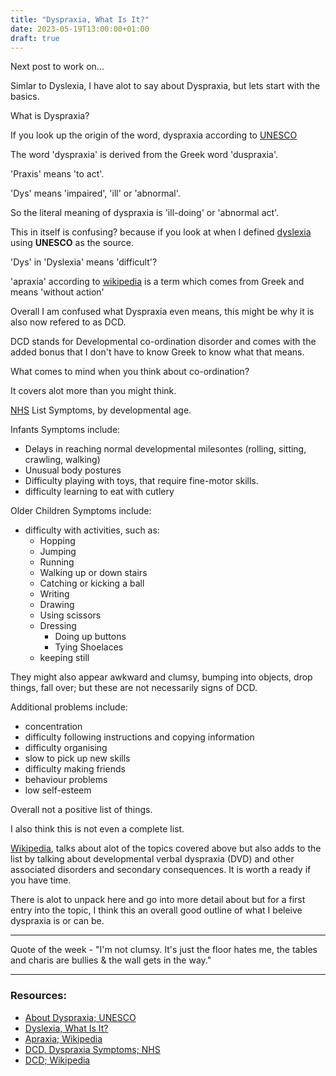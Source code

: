```yaml
---
title: "Dyspraxia, What Is It?"
date: 2023-05-19T13:00:00+01:00
draft: true
---
```


Next post to work on...

Simlar to Dyslexia, I have alot to say about Dyspraxia, but lets start with the basics.

What is Dyspraxia?

If you look up the origin of the word, dyspraxia according to [UNESCO](https://mgiep.unesco.org/article/about-dyspraxia)

The word 'dyspraxia' is derived from the Greek word 'duspraxia'. 

'Praxis' means 'to act'. 

'Dys' means 'impaired', 'ill' or 'abnormal'. 

So the literal meaning of dyspraxia is 'ill-doing' or 'abnormal act'.

This in itself is confusing? because if you look at when I defined [dyslexia](https://blog.jasonatkinson.co.uk/posts/dyslexia-what-is-it/) using **UNESCO** as the source. 

'Dys' in 'Dyslexia' means 'difficult'?

'apraxia' according to [wikipedia](https://en.wikipedia.org/wiki/Apraxia) is a term which comes from Greek and means 'without action'

Overall I am confused what Dyspraxia even means, this might be why it is also now refered to as DCD.

DCD stands for Developmental co-ordination disorder and comes with the added bonus that I don't have to know Greek to know what that means.

What comes to mind when you think about co-ordination?

It covers alot more than you might think.

[NHS](https://www.nhs.uk/conditions/developmental-coordination-disorder-dyspraxia/symptoms/) List Symptoms, by developmental age.

Infants Symptoms include:

- Delays in reaching normal developmental milesontes (rolling, sitting, crawling, walking)
- Unusual body postures
- Difficulty playing with toys, that require fine-motor skills.
- difficulty learning to eat with cutlery

Older Children Symptoms include:

- difficulty with activities, such as:
    - Hopping 
    - Jumping
    - Running
    - Walking up or down stairs
    - Catching or kicking a ball
    - Writing
    - Drawing
    - Using scissors
    - Dressing
        - Doing up buttons
        - Tying Shoelaces
    - keeping still

They might also appear awkward and clumsy, bumping into objects, drop things, fall over; but these are not necessarily signs of DCD.

Additional problems include:

- concentration
- difficulty following instructions and copying information
- difficulty organising
- slow to pick up new skills
- difficulty making friends
- behaviour problems
- low self-esteem

Overall not a positive list of things.

I also think this is not even a complete list.

[Wikipedia](https://en.wikipedia.org/wiki/Developmental_coordination_disorder), talks about alot of the topics covered above but also adds to the list by talking about developmental verbal dyspraxia (DVD) and other associated disorders and secondary consequences. It is worth a ready if you have time.

There is alot to unpack here and go into more detail about but for a first entry into the topic, I think this an overall good outline of what I beleive dyspraxia is or can be.

---

Quote of the week - "I'm not clumsy. It's just the floor hates me, the tables and charis are bullies & the wall gets in the way."

---

### Resources:

- [About Dyspraxia; UNESCO](https://mgiep.unesco.org/article/about-dyspraxia)
- [Dyslexia, What Is It?](https://blog.jasonatkinson.co.uk/posts/dyslexia-what-is-it/)
- [Apraxia; Wikipedia](https://en.wikipedia.org/wiki/Apraxia)
- [DCD, Dyspraxia Symptoms; NHS](https://www.nhs.uk/conditions/developmental-coordination-disorder-dyspraxia/symptoms/)
- [DCD; Wikipedia](https://en.wikipedia.org/wiki/Developmental_coordination_disorder)

<!-- 
- [DCD, Dyspraxia; NHS](https://www.nhs.uk/conditions/developmental-coordination-disorder-dyspraxia/)
- [DCD, Dyspraxia Symptoms; NHS](https://www.nhs.uk/conditions/developmental-coordination-disorder-dyspraxia/symptoms/)
- [DCD, Dyspraxia in Adults; NHS](https://www.nhs.uk/conditions/developmental-coordination-disorder-dyspraxia-in-adults/)
- [DCD, Dyspraxia Treatment; NHS](https://www.nhs.uk/conditions/developmental-coordination-disorder-dyspraxia/treatment/)
- [DCD, Dyspraxia Diagnosis; NHS](https://www.nhs.uk/conditions/developmental-coordination-disorder-dyspraxia/diagnosis/)

- [DCD; Wikipedia](https://en.wikipedia.org/wiki/Developmental_coordination_disorder)

- [What is Dyspraxia; Dyspraxia Foundation](https://dyspraxiafoundation.org.uk/what_is_dyspraxia/dyspraxia-at-a-glance/)

- [Dyspraxia (DCD); British Dyslexia Association](https://www.bdadyslexia.org.uk/dyslexia/neurodiversity-and-co-occurring-differences/dyspraxia) 

-->

